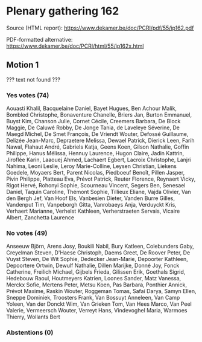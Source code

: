 # Plenary gathering 162

Source (HTML report): https://www.dekamer.be/doc/PCRI/pdf/55/ip162.pdf

PDF-formatted alternative: https://www.dekamer.be/doc/PCRI/html/55/ip162x.html

## Motion 1

??? text not found ???

### Yes votes (74)

Aouasti Khalil, Bacquelaine Daniel, Bayet Hugues, Ben Achour Malik, Bombled Christophe, Bonaventure Chanelle, Briers Jan, Burton Emmanuel, Buyst Kim, Chanson Julie, Cornet Cécile, Creemers Barbara, De Block Maggie, De Caluwé Robby, De Jonge Tania, de Laveleye Séverine, De Maegd Michel, De Smet François, De Vriendt Wouter, Defossé Guillaume, Delizée Jean-Marc, Depraetere Melissa, Dewael Patrick, Dierick Leen, Farih Nawal, Flahaut André, Gabriels Katja, Geens Koen, Gilson Nathalie, Goffin Philippe, Hanus Mélissa, Hennuy Laurence, Hugon Claire, Jadin Kattrin, Jiroflée Karin, Laaouej Ahmed, Lachaert Egbert, Lacroix Christophe, Lanjri Nahima, Leoni Leslie, Leroy Marie-Colline, Leysen Christian, Liekens Goedele, Moyaers Bert, Parent Nicolas, Piedboeuf Benoît, Pillen Jasper, Pivin Philippe, Platteau Eva, Prévot Patrick, Reuter Florence, Reynaert Vicky, Rigot Hervé, Rohonyi Sophie, Scourneau Vincent, Segers Ben, Senesael Daniel, Taquin Caroline, Thémont Sophie, Tillieux Eliane, Vajda Olivier, Van den Bergh Jef, Van Hoof Els, Vanbesien Dieter, Vanden Burre Gilles, Vandenput Tim, Vanpeborgh Gitta, Vanrobaeys Anja, Verduyckt Kris, Verhaert Marianne, Verhelst Kathleen, Verherstraeten Servais, Vicaire Albert, Zanchetta Laurence

### No votes (49)

Anseeuw Björn, Arens Josy, Boukili Nabil, Bury Katleen, Colebunders Gaby, Creyelman Steven, D'Haese Christoph, Daems Greet, De Roover Peter, De Vuyst Steven, De Wit Sophie, Dedecker Jean-Marie, Depoorter Kathleen, Depoortere Ortwin, Dewulf Nathalie, Dillen Marijke, Donné Joy, Fonck Catherine, Freilich Michael, Gijbels Frieda, Gilissen Erik, Goethals Sigrid, Hedebouw Raoul, Houtmeyers Katrien, Loones Sander, Matz Vanessa, Merckx Sofie, Mertens Peter, Metsu Koen, Pas Barbara, Ponthier Annick, Prévot Maxime, Raskin Wouter, Roggeman Tomas, Safai Darya, Samyn Ellen, Sneppe Dominiek, Troosters Frank, Van Bossuyt Anneleen, Van Camp Yoleen, Van der Donckt Wim, Van Grieken Tom, Van Hees Marco, Van Peel Valerie, Vermeersch Wouter, Verreyt Hans, Vindevoghel Maria, Warmoes Thierry, Wollants Bert

### Abstentions (0)




